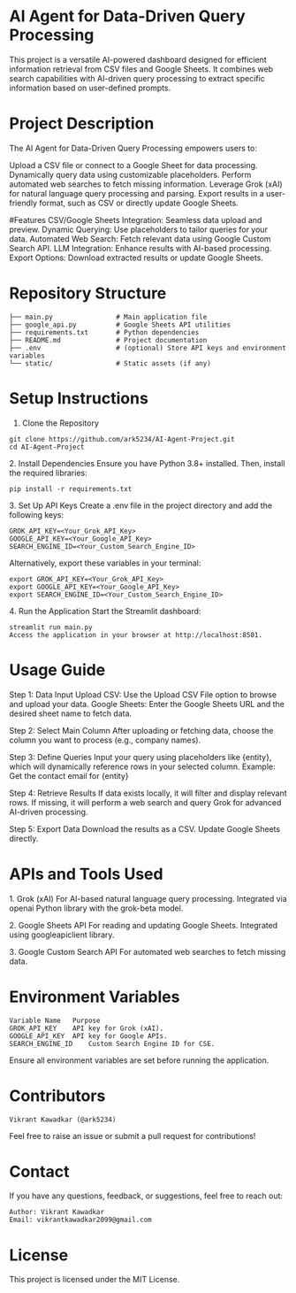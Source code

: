 # AI Agent for Data-Driven Query Processing

This project is a versatile AI-powered dashboard designed for efficient information retrieval from CSV files and Google Sheets. It combines web search capabilities with AI-driven query processing to extract specific information based on user-defined prompts.

# Project Description
The AI Agent for Data-Driven Query Processing empowers users to:

Upload a CSV file or connect to a Google Sheet for data processing.
Dynamically query data using customizable placeholders.
Perform automated web searches to fetch missing information.
Leverage Grok (xAI) for natural language query processing and parsing.
Export results in a user-friendly format, such as CSV or directly update Google Sheets.

 #Features
CSV/Google Sheets Integration: Seamless data upload and preview.
Dynamic Querying: Use placeholders to tailor queries for your data.
Automated Web Search: Fetch relevant data using Google Custom Search API.
LLM Integration: Enhance results with AI-based processing.
Export Options: Download extracted results or update Google Sheets.

# Repository Structure
```
├── main.py                # Main application file
├── google_api.py          # Google Sheets API utilities
├── requirements.txt       # Python dependencies
├── README.md              # Project documentation
├── .env                   # (optional) Store API keys and environment variables
└── static/                # Static assets (if any)
```


# Setup Instructions
1. Clone the Repository
```
git clone https://github.com/ark5234/AI-Agent-Project.git
cd AI-Agent-Project
```
2️. Install Dependencies
Ensure you have Python 3.8+ installed. Then, install the required libraries:
```
pip install -r requirements.txt
```
3️. Set Up API Keys
Create a .env file in the project directory and add the following keys:
```
GROK_API_KEY=<Your_Grok_API_Key>
GOOGLE_API_KEY=<Your_Google_API_Key>
SEARCH_ENGINE_ID=<Your_Custom_Search_Engine_ID>
```
Alternatively, export these variables in your terminal:
```
export GROK_API_KEY=<Your_Grok_API_Key>
export GOOGLE_API_KEY=<Your_Google_API_Key>
export SEARCH_ENGINE_ID=<Your_Custom_Search_Engine_ID>
```
4️. Run the Application
Start the Streamlit dashboard:
```
streamlit run main.py
Access the application in your browser at http://localhost:8501.
```



# Usage Guide

Step 1: Data Input
Upload CSV: Use the Upload CSV File option to browse and upload your data.
Google Sheets: Enter the Google Sheets URL and the desired sheet name to fetch data.

Step 2: Select Main Column
After uploading or fetching data, choose the column you want to process (e.g., company names).

Step 3: Define Queries
Input your query using placeholders like {entity}, which will dynamically reference rows in your selected column.
Example:
Get the contact email for {entity}

Step 4: Retrieve Results
If data exists locally, it will filter and display relevant rows.
If missing, it will perform a web search and query Grok for advanced AI-driven processing.

Step 5: Export Data
Download the results as a CSV.
Update Google Sheets directly.




# APIs and Tools Used

1️. Grok (xAI)
For AI-based natural language query processing.
Integrated via openai Python library with the grok-beta model.

2️. Google Sheets API
For reading and updating Google Sheets.
Integrated using googleapiclient library.

3️. Google Custom Search API
For automated web searches to fetch missing data.



# Environment Variables
```
Variable Name	Purpose
GROK_API_KEY	API key for Grok (xAI).
GOOGLE_API_KEY	API key for Google APIs.
SEARCH_ENGINE_ID	Custom Search Engine ID for CSE.
```
Ensure all environment variables are set before running the application.



# Contributors
```
Vikrant Kawadkar (@ark5234)
```
Feel free to raise an issue or submit a pull request for contributions!




# Contact
If you have any questions, feedback, or suggestions, feel free to reach out:
```
Author: Vikrant Kawadkar
Email: vikrantkawadkar2099@gmail.com
```



# License
This project is licensed under the MIT License.
